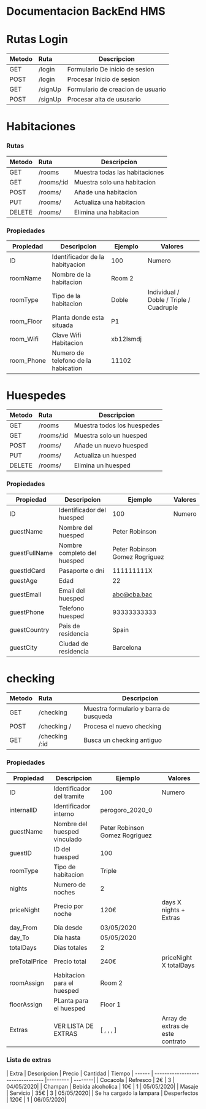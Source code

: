 # Documentacion BackEnd HMS



# Rutas Login
| Metodo | Ruta    | Descripcion                       |
| ------ | :------ | --------------------------------- |
| GET    | /login  | Formulario De inicio de sesion    |
| POST   | /login  | Procesar Inicio de sesion         |
| GET    | /signUp | Formulario de creacion de usuario |
| POST   | /signUp | Procesar alta de ususario         |

#  Habitaciones
### Rutas
| Metodo | Ruta    | Descripcion                       |
| ------ | :------ | --------------------------------- |
| GET    | /rooms  | Muestra todas las habitaciones    |
| GET    | /rooms/:id  | Muestra solo una habitacion   |
| POST    | /rooms/  | Añade una habitacion            |
| PUT    | /rooms/  | Actualiza una habitacion         |
| DELETE    | /rooms/  | Elimina una habitacion         |

### Propiedades

| Propiedad  | Descripcion | Ejemplo  | Valores  |
| ------  | --------------------------------- |--------- | --------|
| ID     | Identificador de la habityacion| 100 | Numero |
| roomName     | Nombre de la habitacion| Room 2|   |
| roomType  | Tipo  de la habitacion|  Doble  |  Individual /  Doble / Triple / Cuadruple  |
| room_Floor   | Planta donde esta situada| P1|  |
| room_Wifi   | Clave Wifi Habitacion|  xb12lsmdj  |  |
| room_Phone   | Numero de telefono de la habication| 11102|    |




# Huespedes  

| Metodo | Ruta    | Descripcion                       |
| ------ | :------ | --------------------------------- |
| GET    | /rooms  | Muestra todos los huespedes    |
| GET    | /rooms/:id  | Muestra solo un huesped   |
| POST    | /rooms/  | Añade un nuevo huesped            |
| PUT    | /rooms/  | Actualiza un huesped         |
| DELETE    | /rooms/  | Elimina un huesped         

### Propiedades

| Propiedad  | Descripcion | Ejemplo  | Valores  |
| ------  | --------------------------------- |--------- | --------|
| ID     | Identificador del huesped | 100 | Numero |
| guestName     | Nombre del huesped |  Peter Robinson|   |
| guestFullName  | Nombre completo  del huesped|  Peter  Robinson Gomez Rogriguez  | |
|guestIdCard   | Pasaporte o dni | 111111111X|  |
|guestAge   | Edad | 22|  |
|guestEmail   | Email del huesped |abc@cba.bac|  |
|guestPhone   | Telefono huesped | 93333333333|  |
|guestCountry   | Pais de residencia  | Spain|  |
|guestCity    | Ciudad  de residencia | Barcelona|  |


# checking   

| Metodo | Ruta    | Descripcion                       |
| ------ | :------ | --------------------------------- |
| GET    | /checking   | Muestra formulario y barra de busqueda  |
| POST    | /checking /  | Procesa el nuevo checking             |
| GET    | /checking /:id  | Busca un checking  antiguo   |


### Propiedades

| Propiedad  | Descripcion | Ejemplo  | Valores  |
| ------  | --------------------------------- |--------- | --------|
| ID     | Identificador del tramite | 100 | Numero |
| internalID  | Identificador interno  |  perogoro_2020_0  |  |
| guestName  | Nombre del huesped vinculado |  Peter  Robinson Gomez Rogriguez|   |
| guestID  | ID del huesped   |  100  |   |
| roomType  | Tipo de habitacion   |  Triple  |   |
| nights  | Numero de noches   | 2|   |
| priceNight  | Precio por noche| 120€   | days X nights + Extras   |
| day_From  | Dia desde   |  03/05/2020|   |
| day_To  | Dia hasta   |  05/05/2020|   |
| totalDays  | Dias totales  | 2  |
| preTotalPrice  | Precio total   |  240€ | priceNight X totalDays    |
| roomAssign  | Habitacion para el huesped  | Room 2 | 
| floorAssign  | PLanta  para el huesped  | Floor 1 | 
| Extras  | VER  LISTA DE EXTRAS  | [ , , , ] |Array de extras de este contrato| 

### Lista de extras
| Extra   | Descripcion | Precio   | Cantidad  | Tiempo 
| ------  | --------------------------------- |--------- | --------|
| Cocacola     | Refresco  | 2€  | 3 | 04/05/2020|
| Champan     | Bebida alcoholica  | 10€  | 1 | 05/05/2020|
| Masaje     | Servicio  | 35€  | 3 | 05/05/2020|
| Se ha cargado la lampara     | Desperfectos  | 120€  | 1 | 06/05/2020|









